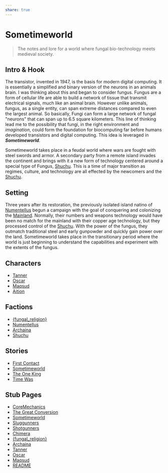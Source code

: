 ```yaml
---
share: true
---
```


# Sometimeworld
> The notes and lore for a world where fungal bio-technology meets medieval society.

## Intro & Hook
The transistor, invented in 1947, is the basis for modern digital computing. It is essentially a simplified and binary version of the neurons in an animals brain. I was thinking about this and began to consider fungus. Fungus are a form of cellular life are able to build a network of tissue that transmit electrical signals, much like an animal brain. However unlike animals, fungus, as a single entity, can span extreme distances compared to even the largest animal. So basically, Fungi can form a large network of fungal "neurons" that can span up to 6.5 square kilometers. This line of thinking lead me to the possibility that fungi, in the right environment and *imagination*, could form the foundation for biocomputing far before humans developed transistors and digital computing. This idea is leveraged in ***Sometimeworld***.

Sometimeworld takes place in a feudal world where wars are fought with steel swords and armor. A secondary party from a remote island invades the continent and brings with it a new form of technology centered around a special type of Fungus, [Shuchu](./Lore/Shuchu.md#). This is a time of major transition as regimes, culture, and technology are all effected by the newcomers and the [Shuchu](./Lore/Shuchu.md).
## Setting
Three years after its restoration, the previously isolated island natino of [Numentellus](./Lore/Factions/Numentellus.md#) begun a campaign with the goal of conquering and colonizing the [Mainland](../Archaina.md#). Normally, their numbers and weapons technology would have been no match for the mainland with their copper age technology, but they processed control of the [Shuchu](./Lore/Shuchu.md#). With the power of the fungus, they outmatch traditional steel and early gunpowder and quickly gain power over the land. Sometimeworld takes place in the transitionary period where the world is just beginning to understand the capabilities and experiment with the extents of the fungus.
## Characters
- [Tanner](../Tanner.md)
- [Oscar](../Oscar.md)
- [Maqsud](../Maqsud.md)
- [Aition](./Lore/Characters/Aition.md)

## Factions
- [{fungal_religion}](../%7Bfungal_religion%7D.md)
- [Numentellus](./Lore/Factions/Numentellus.md)
- [Archaina](../Archaina.md)
- [Shuchu](./Lore/Shuchu.md)

## Stories
- [First Contact](./Lore/Stories/First%20Contact.md)
- [Sometimeworld](../Sometimeworld.md)
- [The One King](../The%20One%20King.md)
- [Time Was](./Lore/Stories/Time%20Was.md)

## Stub Pages
- [CoreMechanics](../CoreMechanics.md)
- [The Great Conversion](../The%20Great%20Conversion.md)
- [Sometimeworld](../Sometimeworld.md)
- [Sluggunners](../Sluggunners.md)
- [Shotgunners](../Shotgunners.md)
- [Chimera](../Chimera.md)
- [{fungal_religion}](../%7Bfungal_religion%7D.md)
- [Archaina](../Archaina.md)
- [Tanner](../Tanner.md)
- [Oscar](../Oscar.md)
- [Maqsud](../Maqsud.md)
- [README](../README.md)
